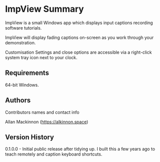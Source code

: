 # ImpView Summary
ImpView is a small Windows app which displays input captions recording software tutorials.

ImpView will display fading captions on-screen as you work through your demonstration. 

Customisation Settings and close options are accessible via a right-click system tray icon next to your clock. 


## Requirements
64-bit Windows.  

## Authors

Contributors names and contact info

Allan Mackinnon (https://alkinnon.space)

## Version History
0.1.0.0 - Initial public release after tidying up. I built this a few years ago to teach remotely and caption keyboard shortcuts.

